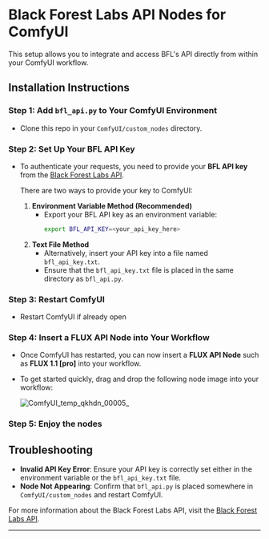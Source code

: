 # Black Forest Labs API Nodes for ComfyUI

This setup allows you to integrate and access BFL's API directly from within your ComfyUI workflow.

## Installation Instructions

### Step 1: Add `bfl_api.py` to Your ComfyUI Environment
- Clone this repo in your `ComfyUI/custom_nodes` directory.

### Step 2: Set Up Your BFL API Key
- To authenticate your requests, you need to provide your **BFL API key** from the [Black Forest Labs API](https://api.bfl.ml). 
  
  There are two ways to provide your key to ComfyUI:

  1. **Environment Variable Method (Recommended)**
     - Export your BFL API key as an environment variable:
       ```bash
       export BFL_API_KEY=<your_api_key_here>
       ```
  2. **Text File Method**
     - Alternatively, insert your API key into a file named `bfl_api_key.txt`.
     - Ensure that the `bfl_api_key.txt` file is placed in the same directory as `bfl_api.py`.

### Step 3: Restart ComfyUI
- Restart ComfyUI if already open

### Step 4: Insert a FLUX API Node into Your Workflow
- Once ComfyUI has restarted, you can now insert a **FLUX API Node** such as **FLUX 1.1 [pro]** into your workflow.
- To get started quickly, drag and drop the following node image into your workflow:

  ![ComfyUI_temp_qkhdn_00005_](https://github.com/user-attachments/assets/ad9ff10a-ad71-44f3-aa2b-24d18e2a23a9)

### Step 5: Enjoy the nodes

## Troubleshooting

- **Invalid API Key Error**: Ensure your API key is correctly set either in the environment variable or the `bfl_api_key.txt` file.
- **Node Not Appearing**: Confirm that `bfl_api.py` is placed somewhere in `ComfyUI/custom_nodes` and restart ComfyUI.

For more information about the Black Forest Labs API, visit the [Black Forest Labs API](https://api.bfl.ml).

--- 
